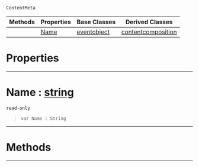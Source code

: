  `ContentMeta`

|Methods|Properties|Base Classes|Derived Classes|
|---|---|---|---|
| |[ Name](https://github.com/ZilchEngine/ZilchDocs/blob/master/code_reference/class_reference/contentitem.markdown#name-zero-engine-documen)|[eventobject](https://github.com/ZilchEngine/ZilchDocs/blob/master/code_reference/class_reference/eventobject.markdown)|[contentcomposition](https://github.com/ZilchEngine/ZilchDocs/blob/master/code_reference/class_reference/contentcomposition.markdown)|


 #  Properties


---  
 #  Name : [string](https://github.com/ZilchEngine/ZilchDocs/blob/master/code_reference/nada_base_types/string.markdown)

 `read-only`

> 
> ``` lang=cpp, name=Nada
> var Name : String


---  
 #  Methods


---  
 

 